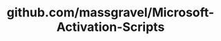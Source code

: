 ---
layout: post
title: github.com/massgravel/Microsoft-Activation-Scripts
categories: link
tags: [انگلیسی, برنامه‌نویسی]
---
